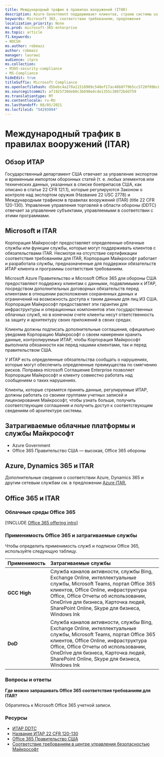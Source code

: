 ```yaml
---
title: Международный трафик в правилах вооружений (ITAR)
description: Azure Government поддерживает клиентов, строив системы us International Traffic in Arms Regs.
keywords: Microsoft 365, соответствие требованиям, предложения
localization_priority: None
ms.prod: microsoft-365-enterprise
ms.topic: article
f1.keywords:
- NOCSH
ms.author: robmazz
author: robmazz
manager: laurawi
audience: itpro
ms.collection:
- M365-security-compliance
- MS-Compliance
hideEdit: true
titleSuffix: Microsoft Compliance
ms.openlocfilehash: d5bebc4a270a11518989c548ef17ac48b8f79b5cc5720f09bc8677c40e422421
ms.sourcegitcommit: af1925730de60c3b698edc4e1355c38972bdd759
ms.translationtype: MT
ms.contentlocale: ru-RU
ms.lasthandoff: 08/05/2021
ms.locfileid: "54293894"
---
```

# <a name="international-traffic-in-arms-regulations-itar"></a>Международный трафик в правилах вооружений (ITAR)

## <a name="itar-overview"></a>Обзор ИТАР

Государственный департамент США отвечает за управление экспортом и временным импортом оборонных статей (т. е. любых элементов или технических данных, указанных в списке боеприпасов США, как описано в статье 22 CFR 121.1), которые регулируются Законом о контроле над экспортом оружия (Название 22 USC 2778) и Международным трафиком в правилах вооружений (ITAR) (title 22 CFR 120-130). Управление управления торговлей в области обороны (DDTC) отвечает за управление субъектами, управляемыми в соответствии с этими программами.

## <a name="microsoft-and-itar"></a>Microsoft и ITAR

Корпорация Майкрософт предоставляет определенные облачные службы или функции службы, которые могут поддерживать клиентов с обязательствами ITAR. Несмотря на отсутствие сертификации соответствия требованиям для ITAR, Корпорация Майкрософт работает и разработала службы, предназначенные для поддержки обязательств ИТАР клиента и программы соответствия требованиям.  
  
Microsoft Azure Правительство и Microsoft Office 365 для обороны США предоставляют поддержку клиентам с данными, подавлимыми к ИТАР, посредством дополнительных договорных обязательств перед клиентами в отношении расположения сохраненных данных и ограничений на возможность доступа к таким данным для лиц ИЗ США. Корпорация Майкрософт предоставляет эти гарантии для инфраструктуры и операционных компонентов этих государственных облачных служб, но в конечном счете клиенты несут ответственность за защиту и архитектуру своих приложений в своих средах.  
  
Клиенты должны подписать дополнительные соглашения, официально уведомив Корпорацию Майкрософт о своем намерении хранить данные, контролируемые ИТАР, чтобы Корпорация Майкрософт выполнила обязанности как перед нашими клиентами, так и перед правительством США.  
  
У ИТАР есть определенные обязательства сообщать о нарушениях, которые могут обеспечить определенные преимущества по смягчению рисков. Поправка microsoft Соглашение Enterprise позволяет Корпорации Майкрософт и клиенту совместно работать над сообщением о таких нарушениях.  
  
Клиенты, которые стремятся принять данные, регулируемые ИТАР, должны работать со своими группами учетных записей и лицензирования Майкрософт, чтобы узнать больше, получить соответствующие соглашения и получить доступ к соответствующим сведениям об архитектуре системы.

## <a name="microsoft-in-scope-cloud-platforms--services"></a>Затрагиваемые облачные платформы и службы Майкрософт

- Azure Government
- Office 365 Правительство США — высокая, Office 365 обороны

## <a name="azure-dynamics-365-and-itar"></a>Azure, Dynamics 365 и ITAR

Дополнительные сведения о соответствии Azure, Dynamics 365 и другим сетевым службам см. в предложении [Azure ITAR.](/azure/compliance/offerings/offering-itar)

## <a name="office-365-and-itar"></a>Office 365 и ITAR

### <a name="office-365-cloud-environments"></a>Облачные среды Office 365

[!INCLUDE [Office 365 offering intro](../includes/o365-offering-introduction.md)]

### <a name="office-365-applicability-and-in-scope-services"></a>Применимость Office 365 и затрагиваемые службы

Чтобы определить применимость служб и подписки Office 365, используйте следующую таблицу.

| **Применимость** | **Затрагиваемые службы** |
|:------------------|:----------------------|
| **GCC High** | Служба каналов активности, службы Bing, Exchange Online, интеллектуальные службы, Microsoft Teams, портал Office 365 клиентов, Office Online, инфраструктура Office, Office Отчеты об использовании, OneDrive для бизнеса, Карточка людей, SharePoint Online, Skype для бизнеса, Windows Ink |
| **DoD** | Служба каналов активности, службы Bing, Exchange Online, интеллектуальные службы, Microsoft Teams, портал Office 365 клиентов, Office Online, инфраструктура Office, Office Отчеты об использовании, OneDrive для бизнеса, Карточка людей, SharePoint Online, Skype для бизнеса, Windows Ink |

### <a name="frequently-asked-questions"></a>Вопросы и ответы

**Где можно запрашивать Office 365 соответствия требованиям для ITAR?**

Обратитесь к Microsoft Office 365 учетной записи.

### <a name="resources"></a>Ресурсы

- [ИТАР DDTC](https://www.pmddtc.state.gov/?id=ddtc_kb_article_page&sys_id=24d528fddbfc930044f9ff621f961987)
- [Название ИТАР 22 CFR 120-130](https://aka.ms/itar)
- [Office 365 Правительство США](https://products.office.com/government/office-365-web-services-for-government)
- [Соответствие требованиям в центре управления безопасностью Майкрософт](https://www.microsoft.com/trust-center/compliance/compliance-overview)
